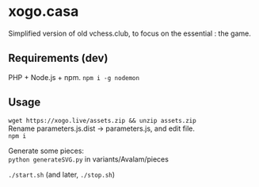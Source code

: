 # xogo.casa

Simplified version of old vchess.club, to focus on the essential : the game.

## Requirements (dev)

PHP + Node.js + npm.
```npm i -g nodemon```

## Usage

```wget https://xogo.live/assets.zip && unzip assets.zip``` <br/>
Rename parameters.js.dist &rarr; parameters.js, and edit file. <br/>
```npm i```

Generate some pieces: <br/>
```python generateSVG.py``` in variants/Avalam/pieces

```./start.sh``` (and later, ```./stop.sh```)
